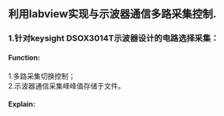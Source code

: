 ## 利用labview实现与示波器通信多路采集控制.  
### 1.针对keysight DSOX3014T示波器设计的电路选择采集：  
#### Function:
1.多路采集切换控制；  
2.示波器通信采集峰峰值存储于文件。
#### Explain:
            
